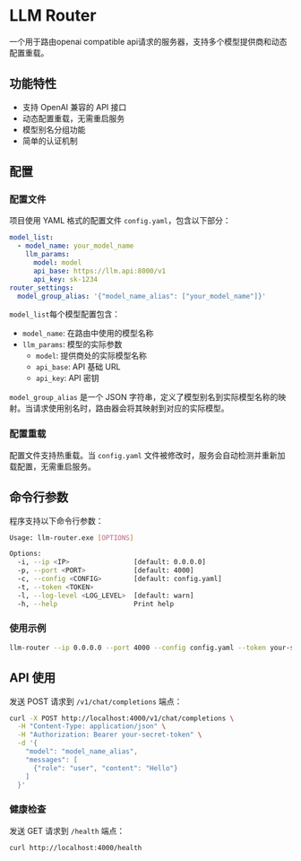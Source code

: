 # LLM Router

一个用于路由openai compatible api请求的服务器，支持多个模型提供商和动态配置重载。

## 功能特性

- 支持 OpenAI 兼容的 API 接口
- 动态配置重载，无需重启服务
- 模型别名分组功能
- 简单的认证机制


## 配置

### 配置文件

项目使用 YAML 格式的配置文件 `config.yaml`，包含以下部分：

```yaml
model_list:
  - model_name: your_model_name
    llm_params:
      model: model
      api_base: https://llm.api:8000/v1
      api_key: sk-1234
router_settings:
  model_group_alias: '{"model_name_alias": ["your_model_name"]}'
```

`model_list`每个模型配置包含：
- `model_name`: 在路由中使用的模型名称
- `llm_params`: 模型的实际参数
  - `model`: 提供商处的实际模型名称
  - `api_base`: API 基础 URL
  - `api_key`: API 密钥

`model_group_alias` 是一个 JSON 字符串，定义了模型别名到实际模型名称的映射。当请求使用别名时，路由器会将其映射到对应的实际模型。

### 配置重载

配置文件支持热重载。当 `config.yaml` 文件被修改时，服务会自动检测并重新加载配置，无需重启服务。

## 命令行参数

程序支持以下命令行参数：

```bash
Usage: llm-router.exe [OPTIONS]

Options:
  -i, --ip <IP>                [default: 0.0.0.0]
  -p, --port <PORT>            [default: 4000]
  -c, --config <CONFIG>        [default: config.yaml]
  -t, --token <TOKEN>
  -l, --log-level <LOG_LEVEL>  [default: warn]
  -h, --help                   Print help
```

### 使用示例

```bash
llm-router --ip 0.0.0.0 --port 4000 --config config.yaml --token your-secret-token
```


## API 使用

发送 POST 请求到 `/v1/chat/completions` 端点：

```bash
curl -X POST http://localhost:4000/v1/chat/completions \
  -H "Content-Type: application/json" \
  -H "Authorization: Bearer your-secret-token" \
  -d '{
    "model": "model_name_alias",
    "messages": [
      {"role": "user", "content": "Hello"}
    ]
  }'
```

### 健康检查

发送 GET 请求到 `/health` 端点：

```bash
curl http://localhost:4000/health
```
